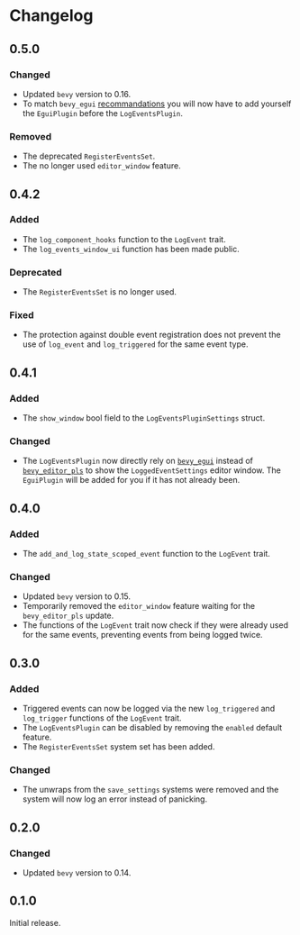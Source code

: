 # Changelog

## 0.5.0

### Changed

- Updated `bevy` version to 0.16.
- To match `bevy_egui` [recommandations](https://docs.rs/bevy_egui/latest/bevy_egui/struct.EguiPlugin.html#note-to-developers-of-public-plugins) you will now have to add yourself the `EguiPlugin` before the `LogEventsPlugin`.

### Removed

- The deprecated `RegisterEventsSet`.
- The no longer used `editor_window` feature.

## 0.4.2

### Added

- The `log_component_hooks` function to the `LogEvent` trait.
- The `log_events_window_ui` function has been made public.

### Deprecated

- The `RegisterEventsSet` is no longer used.

### Fixed

- The protection against double event registration does not prevent the use of `log_event` and `log_triggered` for the same event type.

## 0.4.1

### Added

- The `show_window` bool field to the `LogEventsPluginSettings` struct.

### Changed

- The `LogEventsPlugin` now directly rely on [`bevy_egui`](https://github.com/vladbat00/bevy_egui) instead of [`bevy_editor_pls`](https://github.com/jakobhellermann/bevy_editor_pls) to show the `LoggedEventSettings` editor window. The `EguiPlugin` will be added for you if it has not already been.

## 0.4.0

### Added

- The `add_and_log_state_scoped_event` function to the `LogEvent` trait.

### Changed

- Updated `bevy` version to 0.15.
- Temporarily removed the `editor_window` feature waiting for the `bevy_editor_pls` update.
- The functions of the `LogEvent` trait now check if they were already used for the same events, preventing events from being logged twice.

## 0.3.0

### Added

- Triggered events can now be logged via the new `log_triggered` and `log_trigger` functions
  of the `LogEvent` trait.
- The `LogEventsPlugin` can be disabled by removing the `enabled` default feature.
- The `RegisterEventsSet` system set has been added.

### Changed

- The unwraps from the `save_settings` systems were removed and the system will
  now log an error instead of panicking.

## 0.2.0

### Changed

- Updated `bevy` version to 0.14.

## 0.1.0

Initial release.
